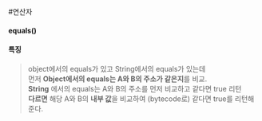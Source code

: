 #연산자

#### equals()
#### 특징
>object에서의 equals가 있고 String에서의 equals가 있는데  
>먼저 **Object에서의 equals는 A와 B의 주소가 같은지**를 비교.  
>**String** 에서의 equals는 A와 B의 주소를 먼저 비교하고 같다면 true 리턴  
>**다르면** 해당 A와 B의 **내부 값**을 비교하여 (bytecode로) 같다면 true를 리턴해준다.

